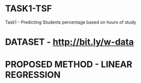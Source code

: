 # TASK1-TSF
Task1 - Predicting Students percentage based on hours of study

# DATASET - http://bit.ly/w-data

# PROPOSED METHOD - LINEAR REGRESSION
